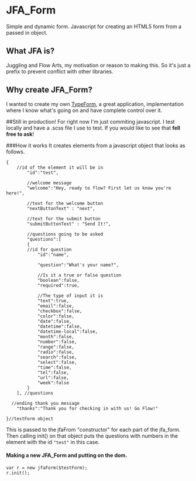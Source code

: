 # JFA_Form
Simple and dynamic form. Javascript for creating an HTML5 form from a passed in object.

## What JFA is?
Juggling and Flow Arts, my motivation or reason to making this. 
So it's just a prefix to prevent conflict with other libraries.

## Why create JFA_Form?
I wanted to create my own [TypeForm](https://www.typeform.com/), a great application, implementation where I know
what's going on and have complete control over it.

##Still in production!
For right now I'm just commiting javascript.
I test locally and have a .scss file I use to test.
If you would like to see that **fell free to ask**!

###How it works
It creates elements from a javascript object that looks as follows.
```
{
    //id of the element it will be in
		"id":"test",
		
		//welcome message
		"welcome":"Hey, ready to flow? First let us know you're here!",
		
		//text for the welcome button
		"nextButtonText" : "next",
		
		//text for the submit button
		"submitButtonText" : "Send It!",
		
		//questions going to be asked
		"questions":[
		{
		//id for question 
			"id":"name",
			
			"question":"What's your name?",
			
			//Is it a true or false question
			"boolean":false,
			"required":true,
			
			//The type of input it is
			"text":true,
			"email":false,
			"checkbox":false,
			"color":false,
			"date":false,
			"datetime":false,
			"datetime-local":false,
			"month":false,
			"number":false,
			"range":false,
			"radio":false,
			"search":false,
			"select":false,
			"time":false,
			"tel":false,
			"url":false,
			"week":false
		}
	], //questions
  
  //ending thank you message
	"thanks":"Thank you for checking in with us! Go Flow!"

}//testForm object
```

This is passed to the jfaFrom "constructor" for each part of the jfa_form.
Then calling init() on that object puts the questions with numbers in the 
element with the id ``"test"`` in this case.


#### Making a new JFA_Form and putting on the dom.
```	
var r = new jfaForm($testForm);	
r.init();
```

